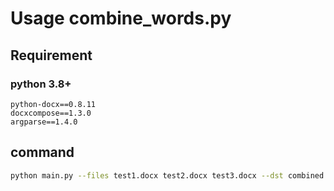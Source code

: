 # Usage combine_words.py 
## Requirement
### python 3.8+ 
    python-docx==0.8.11
    docxcompose==1.3.0
    argparse==1.4.0
## command
```bash
python main.py --files test1.docx test2.docx test3.docx --dst combined.docx
```
